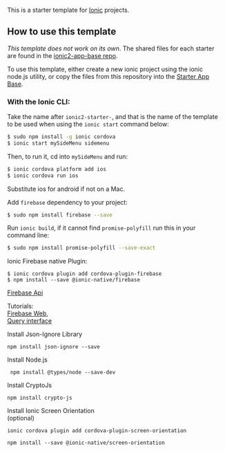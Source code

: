 This is a starter template for [Ionic](http://ionicframework.com/docs/) projects.

## How to use this template

*This template does not work on its own*. The shared files for each starter are found in the [ionic2-app-base repo](https://github.com/ionic-team/ionic2-app-base).

To use this template, either create a new ionic project using the ionic node.js utility, or copy the files from this repository into the [Starter App Base](https://github.com/ionic-team/ionic2-app-base).

### With the Ionic CLI:

Take the name after `ionic2-starter-`, and that is the name of the template to be used when using the `ionic start` command below:

```bash
$ sudo npm install -g ionic cordova
$ ionic start mySideMenu sidemenu
```

Then, to run it, cd into `mySideMenu` and run:

```bash
$ ionic cordova platform add ios
$ ionic cordova run ios
```

Substitute ios for android if not on a Mac.

Add `firebase` dependency to your project:
```bash
$ sudo npm install firebase --save
```

Run `ionic build`, if it cannot find `promise-polyfill` run this in your command line:   
```bash
$ sudo npm install promise-polyfill --save-exact
```

Ionic Firebase native Plugin:
```
$ ionic cordova plugin add cordova-plugin-firebase
$ npm install --save @ionic-native/firebase
```

<a href="https://firebase.google.com/docs/reference/node/">Firebase Api</a>   

Tutorials:   
<a href="https://firebase.google.com/docs/database/web/start">Firebase Web</a>,   
<a href="https://firebase.google.com/docs/reference/js/firebase.database.Query">Query interface</a>

Install Json-Ignore Library
```
npm install json-ignore --save
```

Install  Node.js
```
 npm install @types/node --save-dev
```

Install CryptoJs
```
npm install crypto-js
```
Install Ionic Screen Orientation  
(optional)  
```
ionic cordova plugin add cordova-plugin-screen-orientation
```
```
npm install --save @ionic-native/screen-orientation
```
